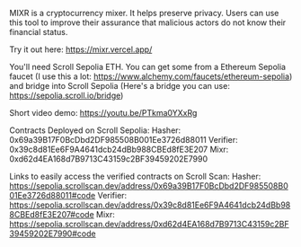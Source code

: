 MIXR is a cryptocurrency mixer. It helps preserve privacy. Users can use this tool to improve their assurance that malicious actors do not know their financial status.

Try it out here: https://mixr.vercel.app/

You'll need Scroll Sepolia ETH. You can get some from a Ethereum Sepolia faucet (I use this a lot: https://www.alchemy.com/faucets/ethereum-sepolia) and bridge into Scroll Sepolia (Here's a bridge you can use: https://sepolia.scroll.io/bridge)

Short video demo: https://youtu.be/PTkma0YXxRg

Contracts Deployed on Scroll Sepolia:
Hasher: 0x69a39B17F0BcDbd2DF985508B001Ee3726d88011
Verifier: 0x39c8d81Ee6F9A4641dcb24dBb988CBEd8fE3E207
Mixr: 0xd62d4EA168d7B9713C43159c2BF39459202E7990

Links to easily access the verified contracts on Scroll Scan: 
Hasher: https://sepolia.scrollscan.dev/address/0x69a39B17F0BcDbd2DF985508B001Ee3726d88011#code
Verifier: https://sepolia.scrollscan.dev/address/0x39c8d81Ee6F9A4641dcb24dBb988CBEd8fE3E207#code
Mixr: https://sepolia.scrollscan.dev/address/0xd62d4EA168d7B9713C43159c2BF39459202E7990#code
